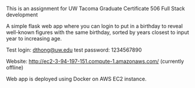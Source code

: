 This is an assignment for UW Tacoma Graduate Certificate 506 Full Stack development

A simple flask web app where you can login to put in a birthday to reveal well-known figures with the same birthday, sorted by years closest to input year to increasing age. 

Test login: dthong@uw.edu
test password: 1234567890

Website: http://ec2-3-94-197-151.compute-1.amazonaws.com/ (currently offline)

Web app is deployed using Docker on AWS EC2 instance.

